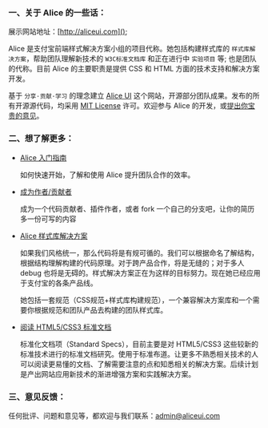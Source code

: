 ### 一、关于 Alice 的一些话：

展示网站地址：[http://aliceui.com]();

Alice 是支付宝前端样式解决方案小组的项目代称。她包括构建样式库的 `样式库解决方案`，帮助团队理解新技术的 `W3C标准文档库` 和正在进行中 `实验项目` 等; 也是团队的代称。目前 Alice 的主要职责是提供 CSS 和 HTML 方面的技术支持和解决方案开发。

基于 `分享·贡献·学习` 的理念建立 [Alice UI](http://aliceui.com, 'Alice UI') 这个网站，开源部分团队成果。发布的所有开源源代码，均采用 [MIT License](http://aliceui.com/license.txt) 许可。欢迎参与 Alice 的开发，或[提出你宝贵的意见](mailto:admin@aliceui.com)。

### 二、想了解更多：

- [Alice 入门指南](http://aliceui.com/getting-start)

  如何快速开始，了解和使用 Alice 提升团队合作的效率。

- [成为作者/贡献者](http://aliceui.com/getting-start#develop)

  成为一个代码贡献者、插件作者，或者 fork 一个自己的分支吧，让你的简历多一份可写的内容

- [Alice 样式库解决方案](http://aliceui.com/alice-css)

  如果我们风格统一，那么代码将是有规可循的。我们可以根据命名了解结构，根据结构理解构建的代码原理。对于跨产品合作，将是无缝的；对于多人 debug 也将是无碍的。样式解决方案正在为这样的目标努力。现在她已经应用于支付宝的各条产品线。

  她包括一套规范（CSS规范+样式库构建规范），一个兼容解决方案库和一个需要你根据规范和团队产品去构建的团队样式库。
 
- [阅读 HTML5/CSS3 标准文档](http://aliceui.com/w3c-docs)

  标准化文档项（Standard Specs），目前主要是对 HTML5/CSS3 这些较新的标准技术进行的标准文档研究。使用于标准布道。让更多不熟悉相关技术的人可以阅读更易懂的文档、了解需要注意的点和知悉相关的解决方案。后续计划是产出网站应用新技术的渐进增强方案和实践解决方案。
 
### 三、意见反馈：

任何批评、问题和意见等，都欢迎与我们联系：[admin@aliceui.com](mailto:admin@aliceui.com)



